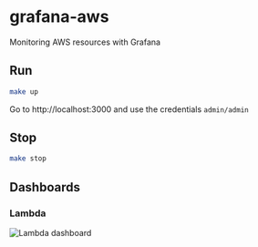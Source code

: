 # grafana-aws

Monitoring AWS resources with Grafana

## Run

```sh
make up
```

Go to http://localhost:3000 and use the credentials `admin/admin`

## Stop

```sh
make stop
```

## Dashboards

### Lambda

![Lambda dashboard](https://raw.githubusercontent.com/monitoringartist/grafana-aws-cloudwatch-dashboards/master/aws-lambda/aws-lambda.png)

